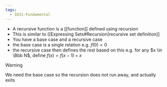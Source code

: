 ```yaml
---
tags:
  - 1031-Fundamental
---
```

- A recursive function is a [[function]] defined using recursion
- This is similar to [[Expressing Sets#Recursion|recursive set definition]]
- You have a base case and a recursive case
- the base case is a single relation e.g. $f(0) = 0$
- the recursive case then defines the rest based on this e.g. for any $x \in \Bbb N$, define $f(x) = f(x-1) + x$

> [!Warning] 
> We need the base case so the recursion does not run away, and actually exits
